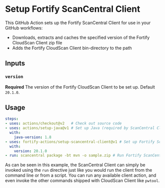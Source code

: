 # Setup Fortify ScanCentral Client

This GitHub Action sets up the Fortify ScanCentral Client for use in your GitHub workflows:
* Downloads, extracts and caches the specified version of the Fortify CloudScan Client zip file
* Adds the Fortify CloudScan Client bin-directory to the path

## Inputs

### `version`

**Required** The version of the Fortify CloudScan Client to be set up. Default `20.1.0`.

## Usage

```yaml
steps:
- uses: actions/checkout@v2   # Check out source code
- uses: actions/setup-java@v1 # Set up Java (required by ScanCentral Client and for actual build)
  with:
    java-version: 1.8
- uses: fortify-actions/setup-scancentral-client@v1 # Set up Fortify ScanCentral Client
  with:
    version: 20.1.0
- run: scancentral package -bt mvn -o sample.zip # Run Fortify ScanCentral Client
```

As can be seen in this example, the ScanCentral Client can simply be invoked using the `run` directive just like you would run the client from the command line or from a script. You can run any available client action, and even invoke the other commands shipped with CloudScan Client like `pwtool`.

